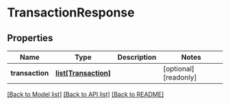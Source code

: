 # TransactionResponse


## Properties
Name | Type | Description | Notes
------------ | ------------- | ------------- | -------------
**transaction** | [**list[Transaction]**](Transaction.md) |  | [optional] [readonly] 

[[Back to Model list]](../README.md#documentation-for-models) [[Back to API list]](../README.md#documentation-for-api-endpoints) [[Back to README]](../README.md)


